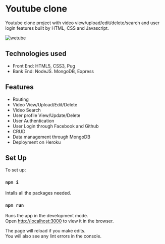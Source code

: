 # Youtube clone 

Youtube clone project with video view/upload/edit/delete/search and user login features built by HTML, CSS and Javascript.


![wetube](https://user-images.githubusercontent.com/49193381/204435587-de6d5694-d441-4ef0-b2fd-3aa29283f753.png)

## Technologies used
- Front End: HTML5, CSS3, Pug
- Bank End: NodeJS. MongoDB, Express

## Features
- Routing 
- Video View/Upload/Edit/Delete
- Video Search 
- User profile View/Update/Delete 
- User Authentication
- User Login through Facebook and Github
- CRUD
- Data management through MongoDB
- Deployment on Heroku

## Set Up

To set up:

### `npm i`

Intalls all the packages needed.

### `npm run`
Runs the app in the development mode.\
Open [http://localhost:3000](http://localhost:3000) to view it in the browser.

The page will reload if you make edits.\
You will also see any lint errors in the console.
